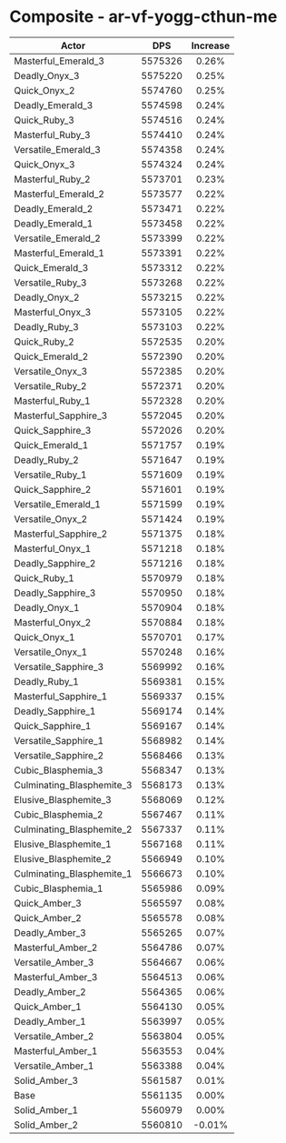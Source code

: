 # Composite - ar-vf-yogg-cthun-me
| Actor | DPS | Increase |
|---|:---:|:---:|
|Masterful_Emerald_3|5575326|0.26%|
|Deadly_Onyx_3|5575220|0.25%|
|Quick_Onyx_2|5574760|0.25%|
|Deadly_Emerald_3|5574598|0.24%|
|Quick_Ruby_3|5574516|0.24%|
|Masterful_Ruby_3|5574410|0.24%|
|Versatile_Emerald_3|5574358|0.24%|
|Quick_Onyx_3|5574324|0.24%|
|Masterful_Ruby_2|5573701|0.23%|
|Masterful_Emerald_2|5573577|0.22%|
|Deadly_Emerald_2|5573471|0.22%|
|Deadly_Emerald_1|5573458|0.22%|
|Versatile_Emerald_2|5573399|0.22%|
|Masterful_Emerald_1|5573391|0.22%|
|Quick_Emerald_3|5573312|0.22%|
|Versatile_Ruby_3|5573268|0.22%|
|Deadly_Onyx_2|5573215|0.22%|
|Masterful_Onyx_3|5573105|0.22%|
|Deadly_Ruby_3|5573103|0.22%|
|Quick_Ruby_2|5572535|0.20%|
|Quick_Emerald_2|5572390|0.20%|
|Versatile_Onyx_3|5572385|0.20%|
|Versatile_Ruby_2|5572371|0.20%|
|Masterful_Ruby_1|5572328|0.20%|
|Masterful_Sapphire_3|5572045|0.20%|
|Quick_Sapphire_3|5572026|0.20%|
|Quick_Emerald_1|5571757|0.19%|
|Deadly_Ruby_2|5571647|0.19%|
|Versatile_Ruby_1|5571609|0.19%|
|Quick_Sapphire_2|5571601|0.19%|
|Versatile_Emerald_1|5571599|0.19%|
|Versatile_Onyx_2|5571424|0.19%|
|Masterful_Sapphire_2|5571375|0.18%|
|Masterful_Onyx_1|5571218|0.18%|
|Deadly_Sapphire_2|5571216|0.18%|
|Quick_Ruby_1|5570979|0.18%|
|Deadly_Sapphire_3|5570950|0.18%|
|Deadly_Onyx_1|5570904|0.18%|
|Masterful_Onyx_2|5570884|0.18%|
|Quick_Onyx_1|5570701|0.17%|
|Versatile_Onyx_1|5570248|0.16%|
|Versatile_Sapphire_3|5569992|0.16%|
|Deadly_Ruby_1|5569381|0.15%|
|Masterful_Sapphire_1|5569337|0.15%|
|Deadly_Sapphire_1|5569174|0.14%|
|Quick_Sapphire_1|5569167|0.14%|
|Versatile_Sapphire_1|5568982|0.14%|
|Versatile_Sapphire_2|5568466|0.13%|
|Cubic_Blasphemia_3|5568347|0.13%|
|Culminating_Blasphemite_3|5568173|0.13%|
|Elusive_Blasphemite_3|5568069|0.12%|
|Cubic_Blasphemia_2|5567467|0.11%|
|Culminating_Blasphemite_2|5567337|0.11%|
|Elusive_Blasphemite_1|5567168|0.11%|
|Elusive_Blasphemite_2|5566949|0.10%|
|Culminating_Blasphemite_1|5566673|0.10%|
|Cubic_Blasphemia_1|5565986|0.09%|
|Quick_Amber_3|5565597|0.08%|
|Quick_Amber_2|5565578|0.08%|
|Deadly_Amber_3|5565265|0.07%|
|Masterful_Amber_2|5564786|0.07%|
|Versatile_Amber_3|5564667|0.06%|
|Masterful_Amber_3|5564513|0.06%|
|Deadly_Amber_2|5564365|0.06%|
|Quick_Amber_1|5564130|0.05%|
|Deadly_Amber_1|5563997|0.05%|
|Versatile_Amber_2|5563804|0.05%|
|Masterful_Amber_1|5563553|0.04%|
|Versatile_Amber_1|5563388|0.04%|
|Solid_Amber_3|5561587|0.01%|
|Base|5561135|0.00%|
|Solid_Amber_1|5560979|0.00%|
|Solid_Amber_2|5560810|-0.01%|
